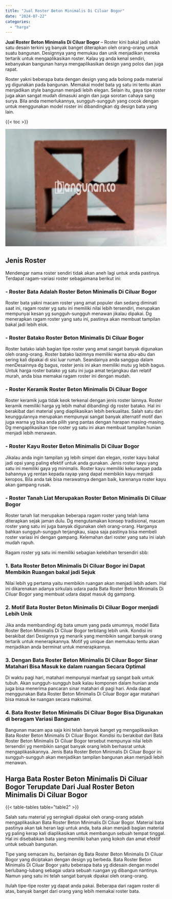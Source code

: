 ```yaml
---
title: "Jual Roster Beton Minimalis Di Ciluar Bogor"
date: "2024-07-22"
categories: 
  - "harga"
---
```


**Jual Roster Beton Minimalis Di Ciluar Bogor** – Roster kini bakal jadi salah satu desain terkini yg banyak banget diterapkan oleh orang-orang untuk suatu bangunan. Designnya yang memukau dan unik menjadikan mereka tertarik untuk mengaplikasikan roster. Kalau yg anda kenal sendiri, kebanyakan bangunan hanya mengaplikasikan design yang polos dan juga rapat.

Roster yakni beberapa bata dengan design yang ada bolong pada material yg digunakan pada bangunan. Memakai model bata yg satu ini tentu akan menjadikan style bangunan menjadi lebih elegan. Selain itu, gaya tipe roster juga akan sangat mudah dimasuki angin dan juga sorotan cahaya sang surya. Bila anda memerlukannya, sungguh-sungguh yang cocok dengan untuk menggunakan model roster ini dibandingkan dg design bata yang lain.

{{< toc >}}

![Jual Roster Beton Minimalis Di Ciluar Bogor](/images/bata-roster-minimalis-28.png)

## Jenis Roster

Mendengar nama roster sendiri tidak akan aneh lagi untuk anda pastinya. Terdapat ragam-variasi roster sebagaimana berikut ini:

### \- Roster Bata Adalah Roster Beton Minimalis Di Ciluar Bogor

Roster bata yakni macam roster yang amat populer dan sedang diminati saat ini, ragam roster yg satu ini memiliki nilai lebih tersendiri, merupakan mempunyai kesan yg sungguh-sungguh menawan jikalau dipakai. Dg menerapkan ragam roster yang satu ini, pastinya akan membuat tampilan bakal jadi lebih elok.

### \- Roster Batako Roster Beton Minimalis Di Ciluar Bogor

Roster batako ialah bagian tipe roster yang amat sangat banyak digunakan oleh orang-orang. Roster batako lazimnya memiliki warna abu-abu dan sering kali dipakai di sisi luar rumah. Seandainya anda sanggup dalam menDesainnya dg bagus, roster jenis ini akan memiliki mutu yg lebih bagus. Untuk harga roster batako yg satu ini juga amat terjangkau dan relatif murah, anda bisa memakai ragam roster ini dengan mudah.

### \- Roster Keramik Roster Beton Minimalis Di Ciluar Bogor

Roster keramik juga tidak keok terkenal dengan jenis roster lainnya. Roster keramik memiliki harga yg lebih mahal dibandingi dg roster batako. Hal ini berakibat dari material yang diaplikasikan lebih berkualitas. Salah satu dari keunggulannya merupakan mempunyai sangat banyak alternatif motif dan juga warna yg bisa anda pilih yang pantas dengan harapan masing-masing. Dg mengaplikasikan tipe roster yg satu ini akan membuat tampilan hunian menjadi lebih menawan.

### \- Roster Kayu Roster Beton Minimalis Di Ciluar Bogor

Jikalau anda ingin tampilan yg lebih simpel dan elegan, roster kayu bakal jadi opsi yang paling efektif untuk anda gunakan. Jenis roster kayu yang satu ini memiliki gaya yg minimalis. Roster kayu memiliki kekurangan pada bahannya yg rentan kepada rayap yang dapat membikin kayu menjadi keropos. Bila anda tak bisa merawatnya dengan baik, karenanya roster kayu akan gampang rusak.

### \- Roster Tanah Liat Merupakan Roster Beton Minimalis Di Ciluar Bogor

Roster tanah liat merupakan beberapa ragam roster yang telah lama diterapkan sejak jaman dulu. Dg mengutamakan konsep tradisional, macam roster yang satu ini juga banyak digunakan oleh orang-orang. Harganya bahkan sungguh-sungguh terjangkau, siapa saja pastinya bisa membeli roster variasi ini dengan gampang. Kelemahan dari roster yang satu ini ialah mudah rapuh.

Ragam roster yg satu ini memiliki sebagian kelebihan tersendiri sbb:

### 1\. Bata Roster Beton Minimalis Di Ciluar Bogor ini Dapat Membikin Ruangan bakal jadi Sejuk

Nilai lebih yg pertama yaitu membikin ruangan akan menjadi lebih adem. Hal ini dikarenakan adanya sirkulais udara pada Bata Roster Beton Minimalis Di Ciluar Bogor yang membuat udara dapat masuk dg gampang.

### 2\. Motif Bata Roster Beton Minimalis Di Ciluar Bogor menjadi Lebih Unik

Jika anda membandingi dg bata umum yang pada umumnya, model Bata Roster Beton Minimalis Di Ciluar Bogor terbilang lebih unik. Kondisi ini berakibat dari Designnya yg menarik yang membikin sangat banyak orang tertarik untuk menerapkannya. Motif yg unique dan memukau tentu akan menjadikan anda berminat untuk menerapkannya.

### 3\. Dengan Bata Roster Beton Minimalis Di Ciluar Bogor Sinar Matahari Bisa Masuk ke dalam ruangan Secara Optimal

Di waktu pagi hari, matahari mempunyai manfaat yg sangat baik untuk tubuh. Akan sungguh-sungguh baik kalau komponen dalam hunian anda juga bisa menerima pancaran sinar matahari di pagi hari. Anda dapat menggunakan Bata Roster Beton Minimalis Di Ciluar Bogor agar matahari bisa masuk ke ruangan secara maksimal.

### 4\. Bata Roster Beton Minimalis Di Ciluar Bogor Bisa Digunakan di beragam Variasi Bangunan

Bangunan macam apa saja kini telah banyak banget yg mengaplikasikan Bata Roster Beton Minimalis Di Ciluar Bogor. Kondisi itu berakibat dari Bata Roster Beton Minimalis Di Ciluar Bogor tersebut mempunyai nilai lebih tersendiri yg membikin sangat banyak orang lebih berhasrat untuk mengaplikasikannya. Jenis Bata Roster Beton Minimalis Di Ciluar Bogor ini sungguh-sungguh akan menjadikan tampilan bangunan akan menjadi lebih menawan.

## Harga Bata Roster Beton Minimalis Di Ciluar Bogor Terupdate Dari Jual Roster Beton Minimalis Di Ciluar Bogor

{{< table-tables table="table2" >}}

Salah satu material yg seringkali dipakai oleh orang-orang adalah mengaplikasikan Bata Roster Beton Minimalis Di Ciluar Bogor. Material bata pastinya akan tak heran lagi untuk anda, bata akan menjadi bagian material yg paling kerap kali diaplikasikan untuk membangun sebuah tempat tinggal. Hal ini disebabkan bata yang memiliki bahan yang kokoh dan amat efektif untuk sebuah bangunan.

Tipe yang semacam itu, berlainan dg Bata Roster Beton Minimalis Di Ciluar Bogor yang diciptakan dengan design yg berbeda. Bata Roster Beton Minimalis Di Ciluar Bogor yaitu beberapa bata yg didesain dengan model berlubang-lubang sebagai udara sebuah ruangan yg dibangun nantinya. Namun yang satu ini telah sangat banyak dipakai oleh orang-orang.

Itulah tipe-tipe roster yg dapat anda pakai. Beberapa dari ragam roster di atas, banyak banget dari orang yang lebih memakai roster bata.

